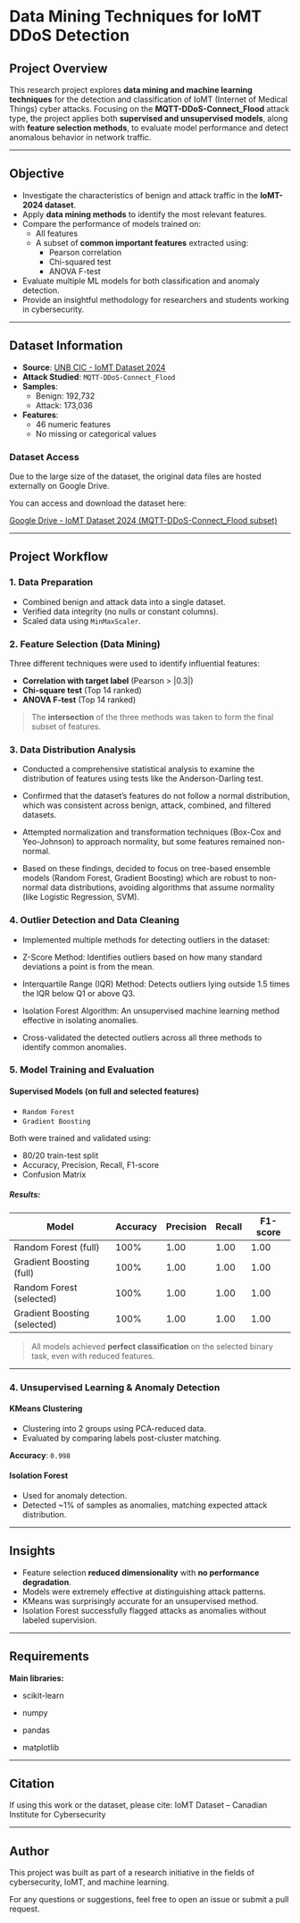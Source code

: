 #  Data Mining Techniques for IoMT DDoS Detection

##  Project Overview

This research project explores **data mining and machine learning techniques** for the detection and classification of IoMT (Internet of Medical Things) cyber attacks. Focusing on the **MQTT-DDoS-Connect_Flood** attack type, the project applies both **supervised and unsupervised models**, along with **feature selection methods**, to evaluate model performance and detect anomalous behavior in network traffic.

---

##  Objective

- Investigate the characteristics of benign and attack traffic in the **IoMT-2024 dataset**.
- Apply **data mining methods** to identify the most relevant features.
- Compare the performance of models trained on:
  - All features
  - A subset of **common important features** extracted using:
    - Pearson correlation
    - Chi-squared test
    - ANOVA F-test
- Evaluate multiple ML models for both classification and anomaly detection.
- Provide an insightful methodology for researchers and students working in cybersecurity.

---

##  Dataset Information

- **Source**: [UNB CIC - IoMT Dataset 2024](https://www.unb.ca/cic/datasets/iomt-dataset-2024.html)
- **Attack Studied**: `MQTT-DDoS-Connect_Flood`
- **Samples**:
  - Benign: 192,732
  - Attack: 173,036
- **Features**:
  - 46 numeric features
  - No missing or categorical values

### Dataset Access

Due to the large size of the dataset, the original data files are hosted externally on Google Drive.

You can access and download the dataset here:

[Google Drive - IoMT Dataset 2024 (MQTT-DDoS-Connect_Flood subset)](https://drive.google.com/drive/folders/1xkctQZmyRwjY5JZ_vyoWUE8MleQbERGf?usp=sharing)

---

##  Project Workflow

### 1. Data Preparation

- Combined benign and attack data into a single dataset.
- Verified data integrity (no nulls or constant columns).
- Scaled data using `MinMaxScaler`.

### 2. Feature Selection (Data Mining)

Three different techniques were used to identify influential features:
- **Correlation with target label** (Pearson > |0.3|)
- **Chi-square test** (Top 14 ranked)
- **ANOVA F-test** (Top 14 ranked)

> The **intersection** of the three methods was taken to form the final subset of features.

### 3. Data Distribution Analysis
- Conducted a comprehensive statistical analysis to examine the distribution of features using tests like the Anderson-Darling test.

- Confirmed that the dataset’s features do not follow a normal distribution, which was consistent across benign, attack, combined, and filtered datasets.

- Attempted normalization and transformation techniques (Box-Cox and Yeo-Johnson) to approach normality, but some features remained non-normal.

- Based on these findings, decided to focus on tree-based ensemble models (Random Forest, Gradient Boosting) which are robust to non-normal data distributions, avoiding algorithms that assume normality (like Logistic Regression, SVM).

 ### 4. Outlier Detection and Data Cleaning
- Implemented multiple methods for detecting outliers in the dataset:

- Z-Score Method: Identifies outliers based on how many standard deviations a point is from the mean.

- Interquartile Range (IQR) Method: Detects outliers lying outside 1.5 times the IQR below Q1 or above Q3.

- Isolation Forest Algorithm: An unsupervised machine learning method effective in isolating anomalies.

- Cross-validated the detected outliers across all three methods to identify common anomalies.

### 5. Model Training and Evaluation

####  Supervised Models (on full and selected features)
- `Random Forest`
- `Gradient Boosting`

Both were trained and validated using:
- 80/20 train-test split
- Accuracy, Precision, Recall, F1-score
- Confusion Matrix

#####  Results:
| Model                  | Accuracy | Precision | Recall | F1-score |
|------------------------|----------|-----------|--------|----------|
| Random Forest (full)   | 100%     | 1.00      | 1.00   | 1.00     |
| Gradient Boosting (full)| 100%    | 1.00      | 1.00   | 1.00     |
| Random Forest (selected)| 100%    | 1.00      | 1.00   | 1.00     |
| Gradient Boosting (selected)| 100%| 1.00      | 1.00   | 1.00     |

> All models achieved **perfect classification** on the selected binary task, even with reduced features.

---

### 4. Unsupervised Learning & Anomaly Detection

####  KMeans Clustering
- Clustering into 2 groups using PCA-reduced data.
- Evaluated by comparing labels post-cluster matching.

**Accuracy**: `0.998`  



####  Isolation Forest
- Used for anomaly detection.
- Detected ~1% of samples as anomalies, matching expected attack distribution.



---

##  Insights

- Feature selection **reduced dimensionality** with **no performance degradation**.
- Models were extremely effective at distinguishing attack patterns.
- KMeans was surprisingly accurate for an unsupervised method.
- Isolation Forest successfully flagged attacks as anomalies without labeled supervision.

---

##  Requirements

**Main libraries:**

- scikit-learn

- numpy

- pandas

- matplotlib
---

## Citation

If using this work or the dataset, please cite:
IoMT Dataset – Canadian Institute for Cybersecurity

---
## Author
This project was built as part of a research initiative in the fields of cybersecurity, IoMT, and machine learning.

For any questions or suggestions, feel free to open an issue or submit a pull request.
